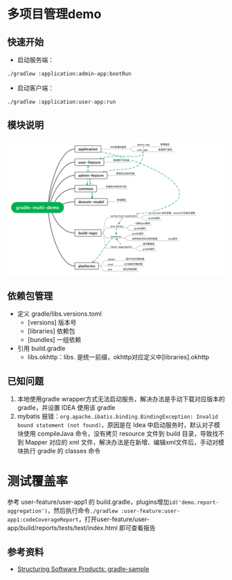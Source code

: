 # 多项目管理demo

## 快速开始
* 启动服务端：
```bash
./gradlew :application:admin-app:bootRun
```
* 启动客户端：
```bash
./gradlew :application:user-app:run
```

## 模块说明
![](doc/gradle-demo.png)

## 依赖包管理
* 定义 gradle/libs.versions.toml
  * [versions] 版本号
  * [libraries] 依赖包
  * [bundles] 一组依赖
* 引用 build.gradle
  * libs.okhttp：libs. 是统一前缀，okhttp对应定义中[libraries].okhttp

## 已知问题
1. 本地使用gradle wrapper方式无法启动服务，解决办法是手动下载对应版本的 gradle，并设置 IDEA 使用该 gradle
1. mybatis 报错：`org.apache.ibatis.binding.BindingException: Invalid bound statement (not found)`，原因是在 Idea 中启动服务时，默认对子模块使用 compileJava 命令，没有拷贝 resource 文件到 build 目录，导致找不到 Mapper 对应的 xml 文件，解决办法是在新增、编辑xml文件后，手动对模块执行 gradle 的 classes 命令

# 测试覆盖率
参考 user-feature/user-app1 的 build.gradle，plugins增加`id('demo.report-aggregation')`，然后执行命令`./gradlew :user-feature:user-app1:codeCoverageReport`，打开user-feature/user-app/build/reports/tests/test/index.html 即可查看报告

## 参考资料
* [Structuring Software Products: gradle-sample](https://docs.gradle.org/current/userguide/structuring_software_products.html)